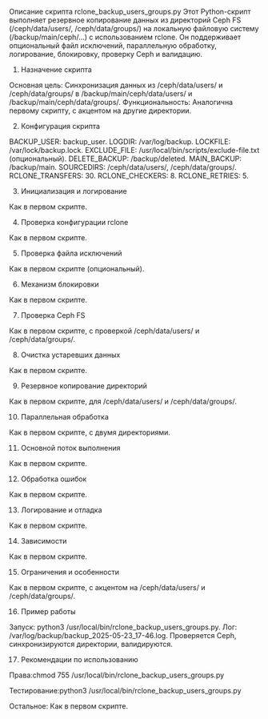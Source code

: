 Описание скрипта rclone_backup_users_groups.py
Этот Python-скрипт выполняет резервное копирование данных из директорий Ceph FS (/ceph/data/users/, /ceph/data/groups/) на локальную файловую систему (/backup/main/ceph/...) с использованием rclone. Он поддерживает опциональный файл исключений, параллельную обработку, логирование, блокировку, проверку Ceph и валидацию.
1. Назначение скрипта

Основная цель: Синхронизация данных из /ceph/data/users/ и /ceph/data/groups/ в /backup/main/ceph/data/users/ и /backup/main/ceph/data/groups/.
Функциональность: Аналогична первому скрипту, с акцентом на другие директории.

2. Конфигурация скрипта

BACKUP_USER: backup_user.
LOGDIR: /var/log/backup.
LOCKFILE: /var/lock/backup.lock.
EXCLUDE_FILE: /usr/local/bin/scripts/exclude-file.txt (опциональный).
DELETE_BACKUP: /backup/deleted.
MAIN_BACKUP: /backup/main.
SOURCEDIRS: /ceph/data/users/, /ceph/data/groups/.
RCLONE_TRANSFERS: 30.
RCLONE_CHECKERS: 8.
RCLONE_RETRIES: 5.

3. Инициализация и логирование

Как в первом скрипте.

4. Проверка конфигурации rclone

Как в первом скрипте.

5. Проверка файла исключений

Как в первом скрипте (опциональный).

6. Механизм блокировки

Как в первом скрипте.

7. Проверка Ceph FS

Как в первом скрипте, с проверкой /ceph/data/users/ и /ceph/data/groups/.

8. Очистка устаревших данных

Как в первом скрипте.

9. Резервное копирование директорий

Как в первом скрипте, для /ceph/data/users/ и /ceph/data/groups/.

10. Параллельная обработка

Как в первом скрипте, с двумя директориями.

11. Основной поток выполнения

Как в первом скрипте.

12. Обработка ошибок

Как в первом скрипте.

13. Логирование и отладка

Как в первом скрипте.

14. Зависимости

Как в первом скрипте.

15. Ограничения и особенности

Как в первом скрипте, с акцентом на /ceph/data/users/ и /ceph/data/groups/.

16. Пример работы

Запуск: python3 /usr/local/bin/rclone_backup_users_groups.py.
Лог: /var/log/backup/backup_2025-05-23_17-46.log.
Проверяется Ceph, синхронизируются директории, валидируются.

17. Рекомендации по использованию

Права:chmod 755 /usr/local/bin/rclone_backup_users_groups.py


Тестирование:python3 /usr/local/bin/rclone_backup_users_groups.py


Остальное: Как в первом скрипте.